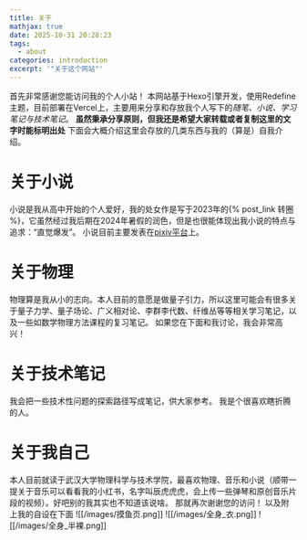 ```yaml
---
title: 关于
mathjax: true
date: 2025-10-31 20:28:23
tags:
  - about
categories: introduction
excerpt: '"关于这个网站"'
---
```

首先非常感谢您能访问我的个人小站！
本网站基于Hexo引擎开发，使用Redefine主题，目前部署在Vercel上，主要用来分享和存放我个人写下的*随笔、小说、学习笔记与技术笔记*。
**虽然秉承分享原则，但我还是希望大家转载或者复制这里的文字时能标明出处**
下面会大概介绍这里会存放的几类东西与我的（算是）自我介绍。
# 关于小说 #
小说是我从高中开始的个人爱好，我的处女作是写于2023年的{% post_link 转圈 %}，它虽然经过我后期在2024年暑假的润色，但是也很能体现出我小说的特点与追求：“直觉爆发”。
小说目前主要发表在[pixiv平台](https://www.pixiv.net/users/79490957)上。
# 关于物理 #
物理算是我从小的志向。本人目前的意愿是做量子引力，所以这里可能会有很多关于量子力学、量子场论、广义相对论、李群李代数、纤维丛等等相关学习笔记，以及一些如数学物理方法课程的复习笔记。
如果您在下面和我讨论，我会非常高兴！
# 关于技术笔记 #
我会把一些技术性问题的探索路径写成笔记，供大家参考。
我是个很喜欢瞎折腾的人。
# 关于我自己 #
本人目前就读于武汉大学物理科学与技术学院，最喜欢物理、音乐和小说（顺带一提关于音乐可以看看我的小红书，名字叫辰虎虎虎，会上传一些弹琴和原创音乐片段的视频）。好吧别的我其实也不知道该说啥。
那就再次谢谢您的访问！
以及附上我的自设在下面
![[/images/摸鱼页.png]]
![[/images/全身_衣.png]]
![[/images/全身_半裸.png]]
